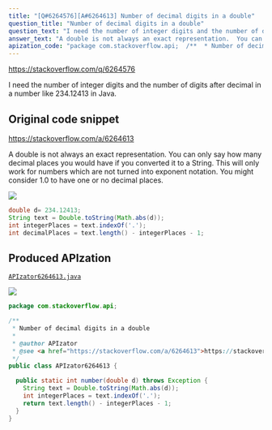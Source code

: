 ```yaml
---
title: "[Q#6264576][A#6264613] Number of decimal digits in a double"
question_title: "Number of decimal digits in a double"
question_text: "I need the number of integer digits and the number of digits after decimal in a number like 234.12413 in Java."
answer_text: "A double is not always an exact representation.  You can only say how many decimal places you would have if you converted it to a String. This will only work for numbers which are not turned into exponent notation.  You might consider 1.0 to have one or no decimal places."
apization_code: "package com.stackoverflow.api;  /**  * Number of decimal digits in a double  *  * @author APIzator  * @see <a href=\"https://stackoverflow.com/a/6264613\">https://stackoverflow.com/a/6264613</a>  */ public class APIzator6264613 {    public static int number(double d) throws Exception {     String text = Double.toString(Math.abs(d));     int integerPlaces = text.indexOf('.');     return text.length() - integerPlaces - 1;   } }"
---
```


https://stackoverflow.com/q/6264576

I need the number of integer digits and the number of digits after decimal in a number like 234.12413 in Java.



## Original code snippet

https://stackoverflow.com/a/6264613

A double is not always an exact representation.  You can only say how many decimal places you would have if you converted it to a String.
This will only work for numbers which are not turned into exponent notation.  You might consider 1.0 to have one or no decimal places.

<div class="code-logo"><img src="/stackoverflow.png" /></div>

```java
double d= 234.12413;
String text = Double.toString(Math.abs(d));
int integerPlaces = text.indexOf('.');
int decimalPlaces = text.length() - integerPlaces - 1;
```

## Produced APIzation

[`APIzator6264613.java`](https://github.com/pasqualesalza/apization-temp-data/raw/master/search/APIzator6264613.java)

<div class="code-logo"><img src="/apizator.png" /></div>

```java
package com.stackoverflow.api;

/**
 * Number of decimal digits in a double
 *
 * @author APIzator
 * @see <a href="https://stackoverflow.com/a/6264613">https://stackoverflow.com/a/6264613</a>
 */
public class APIzator6264613 {

  public static int number(double d) throws Exception {
    String text = Double.toString(Math.abs(d));
    int integerPlaces = text.indexOf('.');
    return text.length() - integerPlaces - 1;
  }
}

```